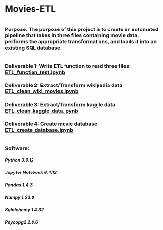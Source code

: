 # Movies-ETL

#
### Purpose: The purpose of this project is to create an automated pipeline that takes in three files containing movie data, performs the appropriate transformations, and loads it into an existing SQL database.
#
### Deliverable 1: Write ETL function to read three files [ETL_function_test.ipynb](https://github.com/eoweed/Movies-ETL/blob/main/ETL_function_test.ipynb)
### Deliverable 2: Extract/Transform wikipedia data [ETL_clean_wiki_movies.ipynb](https://github.com/eoweed/Movies-ETL/blob/main/ETL_clean_wiki_movies.ipynb)
### Deliverable 3: Extract/Transform kaggle data [ETL_clean_kaggle_data.ipynb](https://github.com/eoweed/Movies-ETL/blob/main/ETL_clean_kaggle_data.ipynb)
### Deliverable 4: Create movie database [ETL_create_database.ipynb](https://github.com/eoweed/Movies-ETL/blob/main/ETL_create_database.ipynb)

#
### Software:
##### Python 3.9.12
##### Jupyter Notebook 6.4.12
##### Pandas 1.4.3
##### Numpy 1.23.0
##### Sqlalchemy 1.4.32
##### Psycopg2 2.8.6